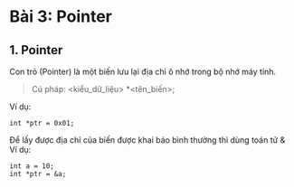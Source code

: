 # **Bài 3: Pointer**
## 1. Pointer
Con trỏ (Pointer) là một biến lưu lại địa chỉ ô nhớ trong bộ nhớ máy tính.
> Cú pháp: <kiểu_dữ_liệu> *<tên_biến>;

Ví dụ: 
```
int *ptr = 0x01;
```
Để lấy được địa chỉ của biến được khai báo bình thường thì dùng toán tử &
Ví dụ: 
```
int a = 10;
int *ptr = &a;
```

